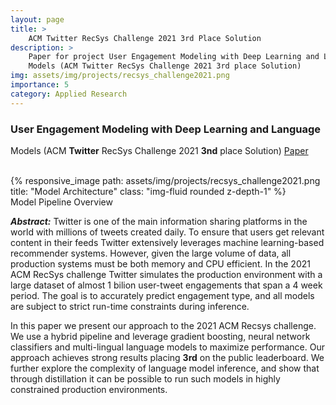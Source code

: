 ```yaml
---
layout: page
title: >
    ACM Twitter RecSys Challenge 2021 3rd Place Solution
description: >
    Paper for project User Engagement Modeling with Deep Learning and Language
    Models (ACM Twitter RecSys Challenge 2021 3rd place Solution)
img: assets/img/projects/recsys_challenge2021.png
importance: 5
category: Applied Research
---
```


### User Engagement Modeling with Deep Learning and Language
Models (ACM **Twitter** RecSys Challenge 2021 **3nd** place Solution) [Paper](/assets/pdf/recsys2021_challenge.pdf) 

<br />

<div class="row">
    <div class="col-sm mt-3 mt-md-0">
        {% responsive_image path: assets/img/projects/recsys_challenge2021.png title: "Model Architecture" class: "img-fluid rounded z-depth-1" %}
    </div>
</div>
<div class="caption">
    Model Pipeline Overview
</div>

***Abstract:*** Twitter is one of the main information sharing platforms in the world with millions of tweets created daily. To ensure that users get relevant content in their feeds Twitter extensively leverages machine learning-based recommender systems. However, given the large volume of data, all production systems must be both memory and CPU efficient. In the 2021 ACM RecSys challenge Twitter simulates the production environment with a large dataset of almost 1 bilion user-tweet engagements that span a 4 week period. The goal is to accurately predict engagement type, and all models are subject to strict run-time constraints during inference. 

In this paper we present our approach to the 2021 ACM Recsys challenge. We use a hybrid pipeline and leverage gradient boosting, neural network classifiers and multi-lingual language models to maximize performance. Our approach achieves strong results placing **3rd** on the public leaderboard. We further explore the complexity of language model inference, and show that through distillation it can be possible to run such models in highly constrained production environments.